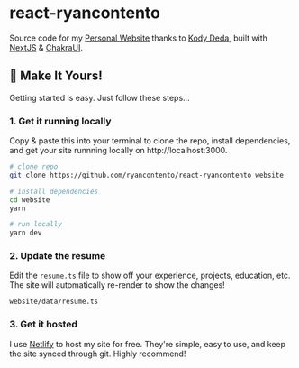 # react-ryancontento

Source code for my [Personal Website](https://ryancontento.dev) thanks to [Kody Deda](https://github.com/kodydeda4), built with [NextJS](https://nextjs.org/docs) & [ChakraUI](https://chakra-ui.com/docs/).

## 🎁 Make It Yours!

Getting started is easy. Just follow these steps...

### 1. Get it running locally

Copy & paste this into your terminal to clone the repo, install dependencies, and get your site runnning locally on http://localhost:3000.

```bash
# clone repo
git clone https://github.com/ryancontento/react-ryancontento website

# install dependencies
cd website
yarn

# run locally
yarn dev
```

### 2. Update the resume

Edit the `resume.ts` file to show off your experience, projects, education, etc. The site will automatically re-render to show the changes!

```
website/data/resume.ts
```

### 3. Get it hosted

I use [Netlify](https://www.netlify.com) to host my site for free. They're simple, easy to use, and keep the site synced through git. Highly recommend!
